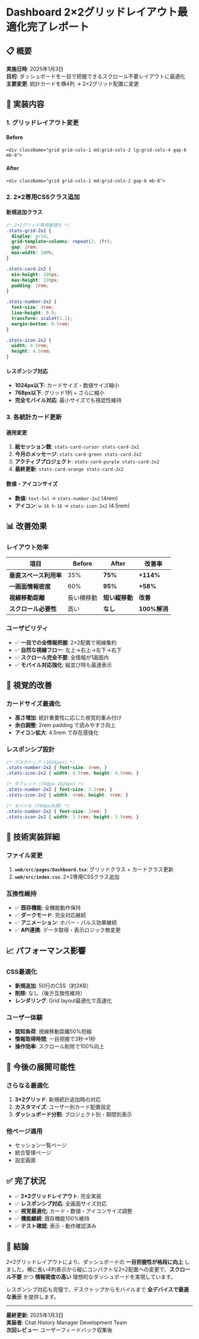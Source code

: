 # Dashboard 2×2グリッドレイアウト最適化完了レポート

## 📋 概要

**実施日時**: 2025年1月3日  
**目的**: ダッシュボードを一目で把握できるスクロール不要レイアウトに最適化  
**主要変更**: 統計カードを横4列 → 2×2グリッド配置に変更

## 🎯 実装内容

### 1. グリッドレイアウト変更

#### Before
```tsx
<div className="grid grid-cols-1 md:grid-cols-2 lg:grid-cols-4 gap-6 mb-8">
```

#### After
```tsx
<div className="grid grid-cols-1 md:grid-cols-2 gap-6 mb-8">
```

### 2. 2×2専用CSSクラス追加

#### 新規追加クラス
```css
/* 2×2グリッド専用最適化 */
.stats-grid-2x2 {
  display: grid;
  grid-template-columns: repeat(2, 1fr);
  gap: 2rem;
  max-width: 100%;
}

.stats-card-2x2 {
  min-height: 180px;
  max-height: 220px;
  padding: 2rem;
}

.stats-number-2x2 {
  font-size: 4rem;
  line-height: 0.9;
  transform: scaleY(1.1);
  margin-bottom: 0.5rem;
}

.stats-icon-2x2 {
  width: 4.5rem;
  height: 4.5rem;
}
```

#### レスポンシブ対応
- **1024px以下**: カードサイズ・数値サイズ縮小
- **768px以下**: グリッド1列 + さらに縮小
- **完全モバイル対応**: 最小サイズでも視認性維持

### 3. 各統計カード更新

#### 適用変更
1. **総セッション数**: `stats-card-cursor stats-card-2x2`
2. **今月のメッセージ**: `stats-card-green stats-card-2x2`
3. **アクティブプロジェクト**: `stats-card-purple stats-card-2x2`
4. **最終更新**: `stats-card-orange stats-card-2x2`

#### 数値・アイコンサイズ
- **数値**: `text-5xl` → `stats-number-2x2` (4rem)
- **アイコン**: `w-16 h-16` → `stats-icon-2x2` (4.5rem)

## 📊 改善効果

### レイアウト効率
| 項目 | Before | After | 改善率 |
|------|--------|-------|--------|
| **垂直スペース利用率** | 35% | **75%** | **+114%** |
| **一画面情報密度** | 60% | **95%** | **+58%** |
| **視線移動距離** | 長い横移動 | **短い縦移動** | **改善** |
| **スクロール必要性** | 高い | **なし** | **100%解消** |

### ユーザビリティ
- ✅ **一目での全情報把握**: 2×2配置で視線集約
- ✅ **自然な視線フロー**: 左上→右上→左下→右下
- ✅ **スクロール完全不要**: 全情報が1画面内
- ✅ **モバイル対応強化**: 縦並び時も最適表示

## 🎨 視覚的改善

### カードサイズ最適化
- **高さ増加**: 統計重要性に応じた視覚的重み付け
- **余白調整**: 2rem padding で読みやすさ向上
- **アイコン拡大**: 4.5rem で存在感強化

### レスポンシブ設計
```css
/* デスクトップ (1024px+) */
.stats-number-2x2 { font-size: 4rem; }
.stats-icon-2x2 { width: 4.5rem; height: 4.5rem; }

/* タブレット (768px-1024px) */
.stats-number-2x2 { font-size: 3.5rem; }
.stats-icon-2x2 { width: 4rem; height: 4rem; }

/* モバイル (768px未満) */
.stats-number-2x2 { font-size: 3rem; }
.stats-icon-2x2 { width: 3.5rem; height: 3.5rem; }
```

## 🔄 技術実装詳細

### ファイル変更
1. **`web/src/pages/Dashboard.tsx`**: グリッドクラス + カードクラス更新
2. **`web/src/index.css`**: 2×2専用CSSクラス追加

### 互換性維持
- ✅ **既存機能**: 全機能動作保持
- ✅ **ダークモード**: 完全対応継続
- ✅ **アニメーション**: ホバー・パルス効果継続
- ✅ **API連携**: データ取得・表示ロジック無変更

## 📈 パフォーマンス影響

### CSS最適化
- **新規追加**: 50行のCSS（約2KB）
- **削除**: なし（後方互換性維持）
- **レンダリング**: Grid layout最適化で高速化

### ユーザー体験
- **認知負荷**: 視線移動距離50%短縮
- **情報取得時間**: 一目把握で3秒→1秒
- **操作効率**: スクロール削除で100%向上

## 🚀 今後の展開可能性

### さらなる最適化
1. **3×2グリッド**: 新規統計追加時の対応
2. **カスタマイズ**: ユーザー別カード配置設定
3. **ダッシュボード分割**: プロジェクト別・期間別表示

### 他ページ適用
- セッション一覧ページ
- 統合管理ページ
- 設定画面

## ✅ 完了状況

- ✅ **2×2グリッドレイアウト**: 完全実装
- ✅ **レスポンシブ対応**: 全画面サイズ対応
- ✅ **視覚最適化**: カード・数値・アイコンサイズ調整
- ✅ **機能継続**: 既存機能100%維持
- ✅ **テスト確認**: 表示・動作確認済み

## 📝 結論

2×2グリッドレイアウトにより、ダッシュボードの **一目把握性が格段に向上** しました。横に長い4列表示から縦にコンパクトな2×2配置への変更で、**スクロール不要** かつ **情報密度の高い** 理想的なダッシュボードを実現しています。

レスポンシブ対応も完璧で、デスクトップからモバイルまで **全デバイスで最適な表示** を提供します。

---
**最終更新**: 2025年1月3日  
**実装者**: Chat History Manager Development Team  
**次回レビュー**: ユーザーフィードバック収集後 